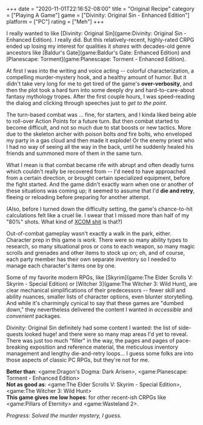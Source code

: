 +++
date = "2020-11-01T22:16:52-08:00"
title = "Original Recipe"
category = ["Playing A Game"]
game = ["Divinity: Original Sin - Enhanced Edition"]
platform = ["PC"]
rating = ["Meh"]
+++

I really wanted to like [Divinity: Original Sin](game:Divinity: Original Sin - Enhanced Edition).  I really did.  But this relatively-recent, highly-rated CRPG ended up losing my interest for qualities it <i>shares</i> with decades-old genre ancestors like [Baldur's Gate](game:Baldur's Gate: Enhanced Edition) and [Planescape: Torment](game:Planescape: Torment - Enhanced Edition).

At first I was into the writing and voice acting -- colorful characterization, a compelling murder-mystery hook, and a healthy amount of humor.  But it didn't take very long for me to get tired of the game's <b>over-verbosity</b>, and then the plot took a hard turn into some deeply dry and hard-to-care-about fantasy mythology tropes.  After the first couple hours, I was speed-reading the dialog and clicking through speeches just to <i>get to the point</i>.

The turn-based combat was ... fine, for starters, and I kinda liked being able to roll-over Action Points for a future turn.  But then combat started to become difficult, and not so much due to stat boosts or new tactics.  More due to the skeleton archer with poison bolts <i>and</i> fire bolts, who enveloped my party in a gas cloud and then made it explode!  Or the enemy priest who I had no way of seeing all the way in the back, until he suddenly healed his friends and summoned more of them in the same turn.

What I mean is that combat became rife with abrupt and often deadly turns which couldn't really be recovered from -- I'd need to have approached from a certain direction, or brought certain specialized equipment, before the fight started.  And the game didn't exactly warn when one or another of these situations was coming up; it seemed to assume that I'd <b>die and retry</b>, fleeing or reloading before preparing for another attempt.

(Also, before I turned down the difficulty setting, the game's chance-to-hit calculations felt like a cruel lie.  I swear that I missed more than half of my "80%" shots.  What kind of <a href="https://knowyourmeme.com/photos/1078995-x-com">XCOM shit</a> is that?)

Out-of-combat gameplay wasn't exactly a walk in the park, either.  Character prep in this game is <i>work</i>.  There were so many ability types to research, so many situational pros or cons to each weapon, so many magic scrolls and grenades and other items to stock up on; oh, and of course, each party member has their own separate inventory so I needed to manage each character's items one by one.

Some of my favorite modern RPGs, like [Skyrim](game:The Elder Scrolls V: Skyrim - Special Edition) or [Witcher 3](game:The Witcher 3: Wild Hunt), are clear mechanical simplifications of their predecessors -- fewer skill and ability nuances, smaller lists of character options, even blunter storytelling.  And while it's charmingly cynical to say that these games are "dumbed down," they nevertheless delivered the content I wanted in <i>accessible</i> and <i>convenient</i> packages.

Divinity: Original Sin definitely had some content I wanted: the list of side-quests looked huge! and there were so many map areas I'd yet to reveal.  There was just too much "filler" in the way, the pages and pages of pace-breaking exposition and reference material, the meticulous inventory management and lengthy die-and-retry loops... I guess some folks are into those aspects of classic PC RPGs, but they're not for me.

<b>Better than</b>: <game:Dragon's Dogma: Dark Arisen>, <game:Planescape: Torment - Enhanced Edition>  
<b>Not as good as</b>: <game:The Elder Scrolls V: Skyrim - Special Edition>, <game:The Witcher 3: Wild Hunt>  
<b>This game gives me low hopes</b>: for other recent-ish CRPGs like <game:Pillars of Eternity> and <game:Wasteland 2>.

<i>Progress: Solved the murder mystery, I guess.</i>
